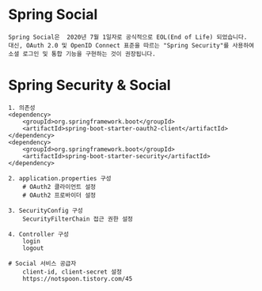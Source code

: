 # Spring Social

    Spring Social은  2020년 7월 1일자로 공식적으로 EOL(End of Life) 되었습니다.
    대신, OAuth 2.0 및 OpenID Connect 표준을 따르는 "Spring Security"를 사용하여 
    소셜 로그인 및 통합 기능을 구현하는 것이 권장됩니다.

# Spring Security & Social

    1. 의존성
    <dependency>
        <groupId>org.springframework.boot</groupId>
        <artifactId>spring-boot-starter-oauth2-client</artifactId>
    </dependency>
    <dependency>
        <groupId>org.springframework.boot</groupId>
        <artifactId>spring-boot-starter-security</artifactId>
    </dependency>

    2. application.properties 구성
        # OAuth2 클라이언트 설정
        # OAuth2 프로바이더 설정

    3. SecurityConfig 구성
        SecurityFilterChain 접근 권한 설정

    4. Controller 구성
        login
        logout

    # Social 서비스 공급자
        client-id, client-secret 설정
        https://notspoon.tistory.com/45



